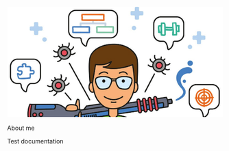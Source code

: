 ![Header](https://github.com/wren777/wren777/blob/main/assets/vj1PCIz_XG0.jpg)

About me

Test documentation
